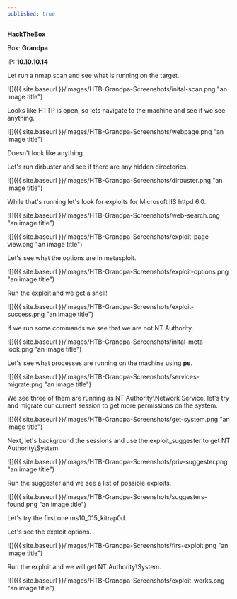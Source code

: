 ```yaml
---
published: true
---
```


**HackTheBox**

Box: **Grandpa**

IP: **10.10.10.14**

Let run a nmap scan and see what is running on the target.

![]({{ site.baseurl }}/images/HTB-Grandpa-Screenshots/inital-scan.png "an image title")

Looks like HTTP is open, so lets navigate to the machine and see if we see anything.

![]({{ site.baseurl }}/images/HTB-Grandpa-Screenshots/webpage.png "an image title")

Doesn't look like anything. 

Let's run dirbuster and see if there are any hidden directories. 

![]({{ site.baseurl }}/images/HTB-Grandpa-Screenshots/dirbuster.png "an image title")

While that's running let's look for exploits for Microsoft IIS httpd 6.0.

![]({{ site.baseurl }}/images/HTB-Grandpa-Screenshots/web-search.png "an image title")

![]({{ site.baseurl }}/images/HTB-Grandpa-Screenshots/exploit-page-view.png "an image title")

Let's see what the options are in metasploit.

![]({{ site.baseurl }}/images/HTB-Grandpa-Screenshots/exploit-options.png "an image title")

Run the exploit and we get a shell!

![]({{ site.baseurl }}/images/HTB-Grandpa-Screenshots/exploit-success.png "an image title")

If we run some commands we see that we are not NT Authority.

![]({{ site.baseurl }}/images/HTB-Grandpa-Screenshots/inital-meta-look.png "an image title")

Let's see what processes are running on the machine using **ps**.

![]({{ site.baseurl }}/images/HTB-Grandpa-Screenshots/services-migrate.png "an image title")

We see three of them are running as NT Authority\Network Service, let's try and migrate our current session to get more permissions on the system.

![]({{ site.baseurl }}/images/HTB-Grandpa-Screenshots/get-system.png "an image title")

Next, let's background the sessions and use the exploit_suggester to get NT Authority\System.

![]({{ site.baseurl }}/images/HTB-Grandpa-Screenshots/priv-suggester.png "an image title")

Run the suggester and we see a list of possible exploits.

![]({{ site.baseurl }}/images/HTB-Grandpa-Screenshots/suggesters-found.png "an image title")

Let's try the first one ms10_015_kitrap0d.

Let's see the exploit options.

![]({{ site.baseurl }}/images/HTB-Grandpa-Screenshots/firs-exploit.png "an image title")

Run the exploit and we will get NT Authority\System.

![]({{ site.baseurl }}/images/HTB-Grandpa-Screenshots/exploit-works.png "an image title")
